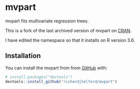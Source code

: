 
<!-- README.md is generated from README.Rmd. Please edit that file -->
mvpart
======

mvpart fits multivariate regression trees.

This is a fork of the last archived version of mvpart on [CRAN](https://cran.r-project.org/src/contrib/Archive/mvpart/).

I have edited the namespace so that it installs on R version 3.6.

Installation
------------

You can install the mvpart from from [GitHub](https://github.com/) with:

``` r
# install.packages("devtools")
devtools::install_github("richardjtelford/mvpart")
```
